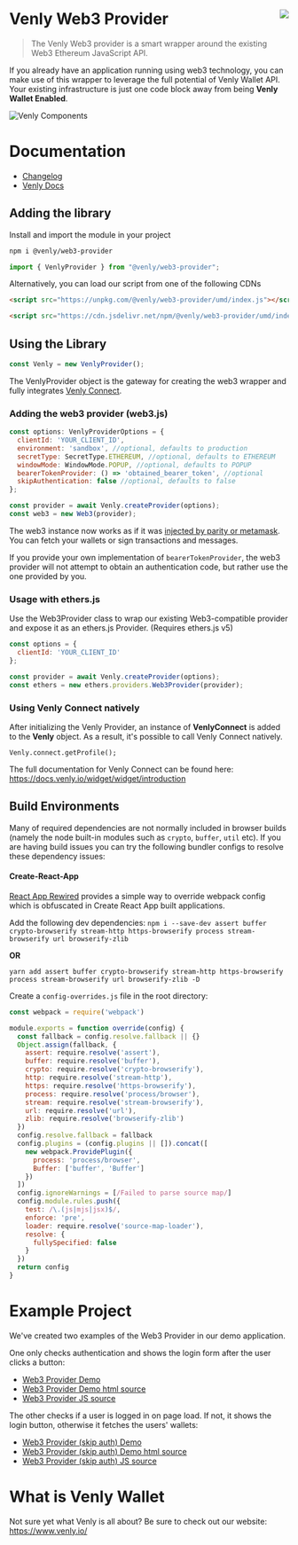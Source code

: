 Venly Web3 Provider<img align="right" src="https://github.com/Venly.png?size=30" />
===

> The Venly Web3 provider is a smart wrapper around the existing Web3 Ethereum JavaScript API.

If you already have an application running using web3 technology, you can make use of this wrapper to leverage the full potential of Venly Wallet API.
Your existing infrastructure is just one code block away from being **Venly Wallet Enabled**.

![Venly Components](https://i.imgur.com/T5sWhZa.png)

# Documentation
* [Changelog](https://github.com/Venly/web3-arkane-provider/blob/develop/CHANGELOG.md)
* [Venly Docs](https://docs.venly.io/widget/web3-provider/getting-started)

## Adding the library

Install and import the module in your project

```bash
npm i @venly/web3-provider
```

```javascript
import { VenlyProvider } from "@venly/web3-provider";
```

Alternatively, you can load our script from one of the following CDNs

```html
<script src="https://unpkg.com/@venly/web3-provider/umd/index.js"></script>
```

```html
<script src="https://cdn.jsdelivr.net/npm/@venly/web3-provider/umd/index.js"></script>
```

## Using the Library

```javascript
const Venly = new VenlyProvider();
```

The VenlyProvider object is the gateway for creating the web3 wrapper and fully integrates [Venly Connect](https://docs.venly.io/widget/widget/introduction).

### Adding the web3 provider (web3.js)

```javascript
const options: VenlyProviderOptions = {
  clientId: 'YOUR_CLIENT_ID',
  environment: 'sandbox', //optional, defaults to production  
  secretType: SecretType.ETHEREUM, //optional, defaults to ETHEREUM  
  windowMode: WindowMode.POPUP, //optional, defaults to POPUP
  bearerTokenProvider: () => 'obtained_bearer_token', //optional
  skipAuthentication: false //optional, defaults to false
};

const provider = await Venly.createProvider(options);
const web3 = new Web3(provider);
```

The web3 instance now works as if it was [injected by parity or metamask](https://github.com/ethereum/wiki/wiki/JavaScript-API). You can fetch your wallets or sign transactions and messages. 

If you provide your own implementation of `bearerTokenProvider`, the web3 provider will not attempt to obtain an authentication code, but rather use the one provided by you.

### Usage with ethers.js

Use the Web3Provider class to wrap our existing Web3-compatible provider and expose it as an ethers.js Provider. (Requires ethers.js v5)

```javascript
const options = {
  clientId: 'YOUR_CLIENT_ID'
};

const provider = await Venly.createProvider(options);
const ethers = new ethers.providers.Web3Provider(provider);
```

### Using Venly Connect natively

After initializing the Venly Provider, an instance of **VenlyConnect** is added to the **Venly** object. As a result, it's possible to call Venly Connect natively.

```
Venly.connect.getProfile();
```

The full documentation for Venly Connect can be found here: https://docs.venly.io/widget/widget/introduction

## Build Environments

Many of required dependencies are not normally included in browser builds (namely the node built-in modules such as `crypto`, `buffer`, `util` etc). If you are having build issues you can try the following bundler configs to resolve these dependency issues:

#### Create-React-App

[React App Rewired](https://www.npmjs.com/package/react-app-rewired) provides a simple way to override webpack config which is obfuscated in Create React App built applications.

Add the following dev dependencies:
`npm i --save-dev assert buffer crypto-browserify stream-http https-browserify process stream-browserify url browserify-zlib`

**OR**

`yarn add assert buffer crypto-browserify stream-http https-browserify process stream-browserify url browserify-zlib -D`

Create a `config-overrides.js` file in the root directory:

```javascript copy
const webpack = require('webpack')

module.exports = function override(config) {
  const fallback = config.resolve.fallback || {}
  Object.assign(fallback, {
    assert: require.resolve('assert'),
    buffer: require.resolve('buffer'),
    crypto: require.resolve('crypto-browserify'),
    http: require.resolve('stream-http'),
    https: require.resolve('https-browserify'),
    process: require.resolve('process/browser'),
    stream: require.resolve('stream-browserify'),
    url: require.resolve('url'),
    zlib: require.resolve('browserify-zlib')
  })
  config.resolve.fallback = fallback
  config.plugins = (config.plugins || []).concat([
    new webpack.ProvidePlugin({
      process: 'process/browser',
      Buffer: ['buffer', 'Buffer']
    })
  ])
  config.ignoreWarnings = [/Failed to parse source map/]
  config.module.rules.push({
    test: /\.(js|mjs|jsx)$/,
    enforce: 'pre',
    loader: require.resolve('source-map-loader'),
    resolve: {
      fullySpecified: false
    }
  })
  return config
}
```

# Example Project
We've created two examples of the Web3 Provider in our demo application.

One only checks authentication and shows the login form after the user clicks a button:
* [Web3 Provider Demo](https://demo.arkane.network/pages/web3-provider)
* [Web3 Provider Demo html source](https://github.com/Venly/Arketype/blob/develop/pages/web3-provider.html)
* [Web3 Provider JS source](https://github.com/Venly/Arketype/blob/develop/assets/js/web3-provider.js)

The other checks if a user is logged in on page load. If not, it shows the login button, otherwise it fetches the users' wallets:
* [Web3 Provider (skip auth) Demo](https://demo.arkane.network/pages/web3-provider-skip-auth)
* [Web3 Provider (skip auth) Demo html source](https://github.com/Venly/Arketype/blob/develop/pages/web3-provider-skip-auth.html)
* [Web3 Provider (skip auth) JS source](https://github.com/Venly/Arketype/blob/develop/assets/js/web3-provider-skip-auth.js)

# What is Venly Wallet
Not sure yet what Venly is all about? Be sure to check out our website: https://www.venly.io/
